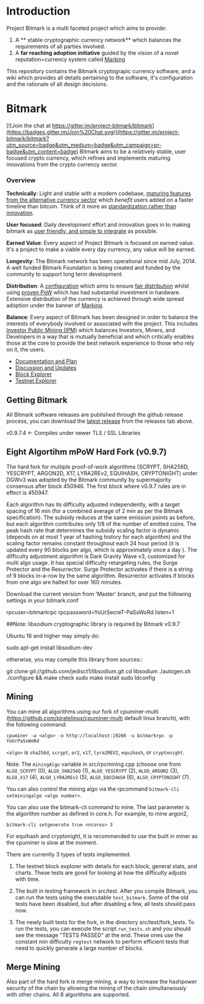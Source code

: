 # Introduction

Project Bitmark is a multi faceted project which aims to provide:

1. A ** stable cryptographic currency network** which balances the requirements of all parties involved.
2. A **far reaching adoption initiative** guided by the vision of a novel reputation+currency system called [Marking](https://github.com/project-bitmark/marking/wiki)

This repository contains the Bitmark cryptograpic currency software, and a wiki which provides all details pertaining to the software, it's configuration and the rationale of all design decisions.

# Bitmark

[![Join the chat at https://gitter.im/project-bitmark/bitmark](https://badges.gitter.im/Join%20Chat.svg)](https://gitter.im/project-bitmark/bitmark?utm_source=badge&utm_medium=badge&utm_campaign=pr-badge&utm_content=badge) 
Bitmark aims to be a relatively stable, user focused crypto currency, which refines and implements maturing innovations from the crypto currency sector.

### Overview
**Technically**: Light and stable with a modern codebase, [maturing features from the alternative currency sector](https://github.com/project-bitmark/bitmark/wiki#maturing-innovations) which *benefit* users added on a faster timeline than bitcoin. Think of it more as [standardization rather than innovation](https://github.com/project-bitmark/bitmark/wiki#relatively-stable).

**User focused**: Daily development effort and innovation goes in to making bitmark as [user friendly, and simple to integrate](https://github.com/project-bitmark/bitmark/wiki#user-focused) as possible.

**Earned Value**: Every aspect of Project Bitmark is focused on earned value. It's a project to make a viable every day currency, any value will be earned. 

**Longevity**: The Bitmark network has been operational since mid July, 2014. A well funded Bitmark Foundation is being created and funded by the community to support long term development. 

**Distribution**: A [configuration](https://github.com/project-bitmark/bitmark/wiki#block-chain-parameters) which aims to ensure [fair distribution](https://github.com/project-bitmark/bitmark/wiki/Currency#supply-and-distribution) whilst using [proven PoW](https://github.com/project-bitmark/bitmark/wiki#proof-of-work) which has had substantial investment in hardware. Extensive distribution of the currency is achieved through wide spread adoption under the banner of [Marking](https://github.com/project-bitmark/marking/wiki).

**Balance**: Every aspect of Bitmark has been designed in order to balance the interests of everybody involved or associated with the project. This includes [Investor Public Mining (IPM)](https://github.com/project-bitmark/bitmark/wiki/IPM-Pool) which balances Investors, Miners, and Developers in a way that is mutually beneficial and which critically enables those at the core to provide the best network experience to those who rely on it, the users.

* [Documentation and Plan](https://github.com/project-bitmark/bitmark/wiki)
* [Discussion and Updates](https://bitcointalk.org/index.php?topic=660544.0)
* [Block Explorer](http://explorer.bitmark.co)
* [Testnet Explorer](http://explorer.bitmark.co/testnet)

## Getting Bitmark

All Bitmark software releases are published through the github release process, you can download the [latest release](https://github.com/project-bitmark/bitmark/releases) from the releases tab above.

v0.9.7.4 <- Compiles under newer TLS / SSL Libraries

## Eight Algortihm mPoW Hard Fork (v0.9.7)

The hard fork for multiple proof-of-work algorithms (SCRYPT, SHA256D, YESCRYPT, ARGON2D, X17, LYRA2REv2, EQUIHASH, CRYPTONIGHT) under DGWv3 was adopted by the Bitmark community by supermajority consensus after block 450946. The first block where v0.9.7 rules are in effect is 450947. 

Each algorithm has its difficulty adjusted independently, with a target spacing of 16 min (for a combined average of  2 min as per the Bitmark specification). 
The subsidy reduces at the same emission points as before, but each algorithm contributes only 1/8 of the number of emitted coins. The peak hash rate that determines the subsidy scaling factor is dynamic (depends on at most 1 year of hashing history for each algorithm) and the scaling factor remains constant throughout each 24 hour period (it is updated every 90 blocks per algo, which is approximately once a day ). 
The difficulty adjustment algorithm is Dark Gravity Wave v3, customized for multi algo usage. It has special difficulty retargeting rules, the Surge Protector and the Resurrector. Surge Protector activates if there is a string of 9 blocks in-a-row by the same algorithm. Resurrector activates if blocks from one algo are halted for over 160 minutes.

Download the current version from 'Master' branch, and put the following settings in your bitmark.conf

rpcuser=bitmarkrpc
rpcpassword=YoUrSecreT-PaSsWoRd
listen=1


##Note: libsodium cryptographic library is required by Bitmark v0.9.7

Ubuntu 16 and higher may simply do:

  sudo apt-get install libsodium-dev

otherwise, you may compile this library from sources::

  git clone git://github.com/jedisct1/libsodium.git
  cd libsodium
  ./autogen.sh
  ./configure && make check
  sudo make install
  sudo ldconfig


## Mining
You can mine all algorithms using our fork of cpuminer-multi (https://github.com/piratelinux/cpuminer-multi default linux branch), with the following command:

`cpuminer -a <algo> -o http://localhost:19266 -u bitmarkrpc -p YoUrPaSsWoRd`

`<algo>` is `sha256d`, `scrypt`, `ar2`, `x17`, `lyra2REV2`, `equihash`, or `cryptonight`.

Note: The `miningAlgo` variable in src/rpcmining.cpp (choose one from `ALGO_SCRYPT` (0), `ALGO_SHA256D` (1), `ALGO_YESCRYPT` (2), `ALGO_ARGON2` (3), `ALGO_X17` (4), `ALGO_LYRA2REv2` (5), `ALGO_EQUIHASH` (6), `ALGO_CRYPTONIGHT` (7).
      
You can also control the mining algo via the rpcommand `bitmark-cli setminingalgo <algo number>`.

You can also use the bitmark-cli command to mine. The last parameter is the algorithm number as defined in core.h. For example, to mine argon2,

`bitmark-cli setgenerate true <ncores> 3`

For equihash and cryptonight, it is recommended to use the built in miner as the cpuminer is slow at the moment.

There are currently 3 types of tests implemented.

1) The testnet block explorer with details for each block, general stats, and charts. These tests are good for looking at how the difficulty adjusts with time.

2) The built in testing framework in src/test. After you compile Bitmark, you can run the tests using the executable `test_bitmark`. Some of the old tests have been disabled, but after disabling a few, all tests should pass now.

3) The newly built tests for the fork, in the directory src/test/fork_tests. To run the tests, you can execute the script `run_tests.sh` and you should see the message "TESTS PASSED" at the end. These ones use the constant min difficulty `regtest` network to perform efficient tests that need to quickly generate a large number of blocks.

## Merge Mining

Also part of the hard fork is merge mining, a way to increase the hashpower security of the chain by allowing the mining of the chain simultaneously with other chains. All 8 algorithms are supported.
